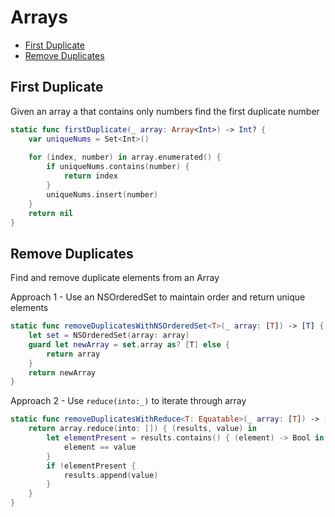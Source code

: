 #  Arrays

- [First Duplicate](#first-duplicate)
- [Remove Duplicates](#remove-duplicates)

## First Duplicate

Given an array a that contains only numbers  find the first duplicate number

```swift
static func firstDuplicate(_ array: Array<Int>) -> Int? {
    var uniqueNums = Set<Int>()
    
    for (index, number) in array.enumerated() {
        if uniqueNums.contains(number) {
            return index
        }
        uniqueNums.insert(number)
    }
    return nil
}
```

## Remove Duplicates

Find and remove duplicate elements from an Array

Approach 1 - Use an NSOrderedSet to maintain order and return unique elements

```swift
static func removeDuplicatesWithNSOrderedSet<T>(_ array: [T]) -> [T] {
    let set = NSOrderedSet(array: array)
    guard let newArray = set.array as? [T] else {
        return array
    }
    return newArray
}
```

Approach 2 - Use `reduce(into:_)` to iterate through array

```swift
static func removeDuplicatesWithReduce<T: Equatable>(_ array: [T]) -> [T] {
    return array.reduce(into: []) { (results, value) in
        let elementPresent = results.contains() { (element) -> Bool in
            element == value
        }
        if !elementPresent {
            results.append(value)
        }
    }
}
```
